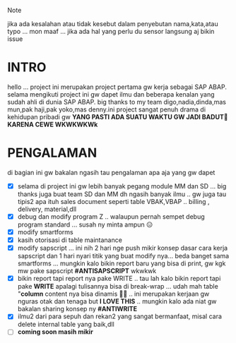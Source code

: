 > [!NOTE]
> jika ada kesalahan atau tidak kesebut dalam penyebutan nama,kata,atau typo ... mon maaf ...
> jika ada hal yang perlu du sensor langsung aj bikin issue

# INTRO
hello ... project ini merupakan project pertama gw kerja sebagai SAP ABAP. selama mengikuti project ini gw dapet ilmu dan beberapa kenalan yang sudah ahli di dunia SAP ABAP. big thanks to my team digo,nadia,dinda,mas mun,pak haji,pak yoko,mas denny.ini project sangat penuh drama di kehidupan pribadi gw **YANG PASTI ADA SUATU WAKTU GW JADI BADUT:clown_face: KARENA CEWE WKWKWKWk** 

# PENGALAMAN
di bagian ini gw bakalan ngasih tau pengalaman apa aja yang gw dapet
- [X] selama di project ini gw lebih banyak pegang module MM dan SD ... big thanks juga buat team SD dan MM dh ngasih banyak ilmu .. gw juga tau tipis2 apa ituh sales document seperti table VBAK,VBAP .. billing , delivery, material,dll
- [X] debug dan modify program Z .. walaupun pernah sempet debug program standard ... susah ny minta ampun :expressionless:
- [X] modify smartforms
- [X] kasih otorisasi di table maintanance
- [X] modify sapscript ... ini nih 2 hari nge push mikir konsep dasar cara kerja sapscript dan 1 hari nyari titik yang buat modify nya... beda banget sama smartforms ... mungkin kalo bikin report baru yang bisa di print, gw kgk mw pake sapscript **#ANTISAPSCRIPT** wkwkwk
- [X] bikin report tapi report nya pake WRITE .. tau lah kalo bikin report tapi pake **WRITE** apalagi tulisannya bisa di break-wrap ... udah mah table "**column** content nya bisa dinamis :face_exhaling: .. ini merupakan kerjaan gw nguras otak dan tenaga but **I LOVE THIS** .. mungkin kalo ada niat gw bakalan sharing konsep ny **#ANTIWRITE**
- [X] ilmu2 dari para sepuh dan rekan2 yang sangat bermanfaat, misal cara delete internal table yang baik,dll
- [ ] **coming soon masih mikir**
